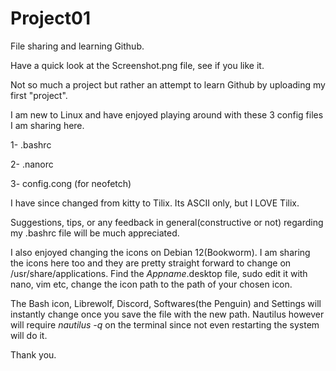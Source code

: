# Project01
File sharing and learning Github.

Have a quick look at the Screenshot.png file, see if you like it.

Not so much a project but rather an attempt to learn Github by uploading my first "project".

I am new to Linux and have enjoyed playing around with these 3 config files I am sharing here. 

1- .bashrc

2- .nanorc

3- config.cong (for neofetch) 

I have since changed from kitty to Tilix. Its ASCII only, but I LOVE Tilix. 

Suggestions, tips, or any feedback in general(constructive or not) regarding my .bashrc file will be much appreciated.   

I also enjoyed changing the icons on Debian 12(Bookworm). I am sharing the icons here too and they are pretty straight forward to change on /usr/share/applications. Find the *Appname*.desktop file, sudo edit it with nano, vim etc, change the icon path to the path of your chosen icon.

The Bash icon, Librewolf, Discord, Softwares(the Penguin) and Settings will instantly change once you save the file with the new path. Nautilus however will require *nautilus -q* on the terminal since not even restarting the system will do it.

Thank you.

